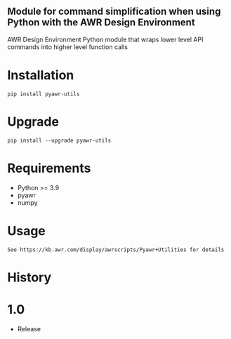 ## Module for command simplification when using Python with the AWR Design Environment 

AWR Design Environment Python module that wraps lower level API commands into higher level function calls

# Installation
    pip install pyawr-utils

# Upgrade

    pip install --upgrade pyawr-utils

# Requirements
* Python >= 3.9
* pyawr
* numpy

# Usage

    See https://kb.awr.com/display/awrscripts/Pyawr+Utilities for details
	
# History

# 1.0
* Release